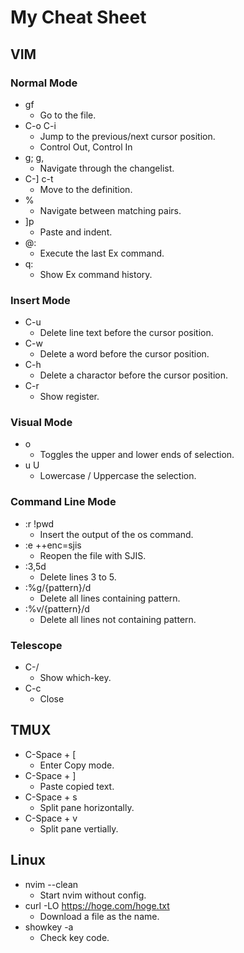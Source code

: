 # My Cheat Sheet

## VIM
### Normal Mode
- gf
  - Go to the file. 
- C-o C-i
  - Jump to the previous/next cursor position.
  - Control Out, Control In
- g; g,
  - Navigate through the changelist.
- C-] c-t
  - Move to the definition.
- %
  - Navigate between matching pairs.
- ]p
  - Paste and indent.
- @:
  - Execute the last Ex command.
- q:
  - Show Ex command history.
### Insert Mode
- C-u
  - Delete line text before the cursor position.
- C-w
  - Delete a word before the cursor position.
- C-h
  - Delete a charactor before the cursor position.
- C-r
  - Show register.
### Visual Mode
- o
  - Toggles the upper and lower ends of selection.
- u U
  - Lowercase / Uppercase the selection.

### Command Line Mode
- :r !pwd
  - Insert the output of the os command.
- :e ++enc=sjis
  - Reopen the file with SJIS.
- :3,5d
  - Delete lines 3 to 5.
- :%g/{pattern}/d
  - Delete all lines containing pattern.
- :%v/{pattern}/d
  - Delete all lines not containing pattern.

### Telescope
- C-/
  - Show which-key.
- C-c
  - Close

## TMUX
- C-Space + [
  - Enter Copy mode.
- C-Space + ]
  - Paste copied text.
- C-Space + s
  - Split pane horizontally.
- C-Space + v
  - Split pane vertially.

## Linux
- nvim --clean
  - Start nvim without config.
- curl -LO https://hoge.com/hoge.txt
  - Download a file as the name.
- showkey -a
  - Check key code.
